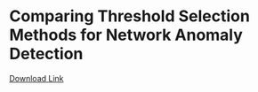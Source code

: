 # Comparing Threshold Selection Methods for Network Anomaly Detection

[Download Link](https://ieeexplore.ieee.org/abstract/document/10659855)